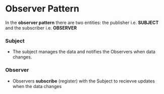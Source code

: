 # Observer Pattern

In the **observer pattern** there are two entities: the publisher i.e. **SUBJECT**  and the subscriber i.e. **OBSERVER**

### Subject
* The subject manages the data and notifies the Observers when data changes.


### Observer
* Observers **subscribe** (register) with the Subject to recievve updates when the data changes